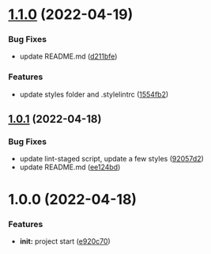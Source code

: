 # [1.1.0](https://github.com/hotepp/next-story/compare/v1.0.1...v1.1.0) (2022-04-19)


### Bug Fixes

* update README.md ([d211bfe](https://github.com/hotepp/next-story/commit/d211bfe103a3f22ce2fdb99c03fc2b8e499a07c0))


### Features

* update styles folder and .stylelintrc ([1554fb2](https://github.com/hotepp/next-story/commit/1554fb278ffd8e143c9c9b6b2d188e0c6d89181a))



## [1.0.1](https://github.com/hotepp/next-story/compare/v1.0.0...v1.0.1) (2022-04-18)


### Bug Fixes

* update lint-staged script, update a few styles ([92057d2](https://github.com/hotepp/next-story/commit/92057d247c918cf66e042a3dd49355831f0afcc1))
* update README.md ([ee124bd](https://github.com/hotepp/next-story/commit/ee124bd9dbe2f94d916ad5cd016ea8b5ae6f3f0c))



# 1.0.0 (2022-04-18)


### Features

* **init:** project start ([e920c70](https://github.com/hotepp/next-story/commit/e920c7006d28e97a1a46f78a9929c4120f79f43c))



